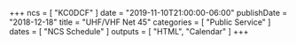 +++
ncs = [ "KC0DCF" ]
date = "2019-11-10T21:00:00-06:00"
publishDate = "2018-12-18"
title = "UHF/VHF Net 45"
categories = [ "Public Service" ]
dates = [ "NCS Schedule" ]
outputs = [ "HTML", "Calendar" ]
+++
